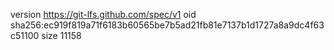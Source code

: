 version https://git-lfs.github.com/spec/v1
oid sha256:ec919f819a71f6183b60565be7b5ad21fb81e7137b1d1727a8a9dc4f63c51100
size 11158
